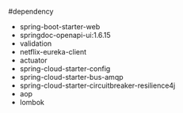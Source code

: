 #dependency
* spring-boot-starter-web
* springdoc-openapi-ui:1.6.15
* validation
* netflix-eureka-client
* actuator
* spring-cloud-starter-config
* spring-cloud-starter-bus-amqp
* spring-cloud-starter-circuitbreaker-resilience4j
* aop
* lombok